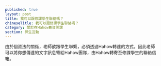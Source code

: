 ```yaml
---
published: true
layout: post
title: 我可以跟修課學生聯絡嗎？
chineseTitle: 我可以跟修課學生聯絡嗎？
category: 關於在Hahow募資開課
section: 師生互動
---
```


 

由於個資法的關係，老師欲跟學生聯繫，必須透過Hahow轉達的方式。因此老師可以將你想傳達的文字訊息寄給Hahow團隊，由Hahow轉寄至修課學生的聯絡信箱。
